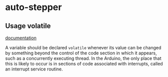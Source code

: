 # auto-stepper


## Usage volatile
[documentation](https://www.arduino.cc/reference/en/language/variables/variable-scope-qualifiers/volatile/)


A variable should be declared `volatile` whenever its value can be changed by something beyond the control of the code section in which it appears, such as a concurrently executing thread. In the Arduino, the only place that this is likely to occur is in sections of code associated with interrupts, called an interrupt service routine.

